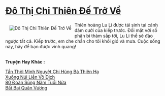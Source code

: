 <a href="https://truyentiki.com/do-thi-chi-thien-de-tro-ve.33758/" title="Đô Thị Chi Thiên Đế Trở Về"><h1>Đô Thị Chi Thiên Đế Trở Về</h1></a><div style="display:table"><img align="right" style="float: left; padding: 10px;" src="https://truyentiki.com/a/img/str/src/33758.jpg" alt="Đô Thị Chi Thiên Đế Trở Về">Thiên hoàng Lu Li được tái sinh tại cảnh đám cưới của kiếp trước. Đối mặt với số phận bi thảm sắp tới, Lu Li thề sẽ đảo ngược tất cả. Kiếp trước, em che chắn cho tôi khỏi gió và mưa. Cuộc sống này, hãy để bạn được vinh quang!</div><p><br><b>Truyện Hay Khác :</b></p><a href="https://truyentiki.com/tan-thoi-minh-nguyet-chi-hung-ba-thien-ha.33757/" alt="Tần Thời Minh Nguyệt Chi Hùng Bá Thiên Hạ">Tần Thời Minh Nguyệt Chi Hùng Bá Thiên Hạ</a><br/><a href="https://github.com/nownovels/top500/tree/master/truyenhay/33755/" alt="Xuống Núi Liền Vô Địch">Xuống Núi Liền Vô Địch</a><br/><a href="https://truyentiki.wordpress.com/2020/06/08/80-doan-sung-nam-tuoi-nua/" alt="80 Đoàn Sủng Năm Tuổi Nửa">80 Đoàn Sủng Năm Tuổi Nửa</a><br/><a href="https://truyentiki.wordpress.com/2020/06/08/bat-bai-quan-vuong/" alt="Bất Bại Quân Vương">Bất Bại Quân Vương</a><br/>